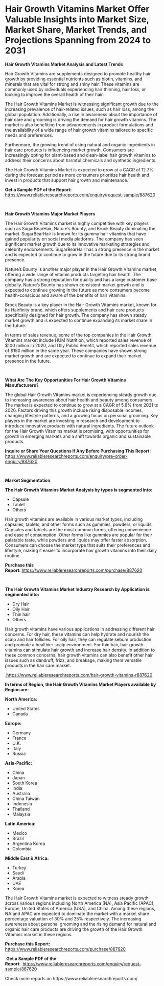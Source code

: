 <p><h1>Hair Growth Vitamins Market Offer Valuable Insights into Market Size, Market Share, Market Trends, and Projections Spanning from 2024 to 2031</h1></p><p><strong>Hair Growth Vitamins Market Analysis and Latest Trends</strong></p>
<p><p>Hair Growth Vitamins are supplements designed to promote healthy hair growth by providing essential nutrients such as biotin, vitamins, and minerals that are vital for strong and shiny hair. These vitamins are commonly used by individuals experiencing hair thinning, hair loss, or looking to improve the overall health of their hair.</p><p>The Hair Growth Vitamins Market is witnessing significant growth due to the increasing prevalence of hair-related issues, such as hair loss, among the global population. Additionally, a rise in awareness about the importance of hair care and grooming is driving the demand for hair growth vitamins. The market is also benefiting from advancements in product formulations and the availability of a wide range of hair growth vitamins tailored to specific needs and preferences.</p><p>Furthermore, the growing trend of using natural and organic ingredients in hair care products is influencing market growth. Consumers are increasingly opting for plant-based and clean-label hair growth vitamins to address their concerns about harmful chemicals and synthetic ingredients.</p><p>The Hair Growth Vitamins Market is expected to grow at a CAGR of 12.7% during the forecast period as more consumers prioritize hair health and invest in products that support hair growth and maintenance.</p></p>
<p><strong>Get a Sample PDF of the Report:&nbsp;</strong> <a href="https://www.reliableresearchreports.com/enquiry/request-sample/887620">https://www.reliableresearchreports.com/enquiry/request-sample/887620</a></p>
<p>&nbsp;</p>
<p><strong>Hair Growth Vitamins Major Market Players</strong></p>
<p><p>The Hair Growth Vitamins market is highly competitive with key players such as SugarBearHair, Nature’s Bounty, and Brock Beauty dominating the market. SugarBearHair is known for its gummy hair vitamins that have gained popularity on social media platforms. The company has seen significant market growth due to its innovative marketing strategies and celebrity endorsements. SugarBearHair has a strong presence in the market and is expected to continue to grow in the future due to its strong brand presence.</p><p>Nature’s Bounty is another major player in the Hair Growth Vitamins market, offering a wide range of vitamin products targeting hair health. The company has a strong reputation for quality and has a large customer base globally. Nature’s Bounty has shown consistent market growth and is expected to continue growing in the future as more consumers become health-conscious and aware of the benefits of hair vitamins.</p><p>Brock Beauty is a key player in the Hair Growth Vitamins market, known for its Hairfinity brand, which offers supplements and hair care products specifically designed for hair growth. The company has shown steady market growth and is expected to continue expanding its market share in the future.</p><p>In terms of sales revenue, some of the top companies in the Hair Growth Vitamins market include HUM Nutrition, which reported sales revenue of $100 million in 2020, and Olly Public Benefit, which reported sales revenue of $150 million in the same year. These companies have shown strong market growth and are expected to continue to expand their market presence in the future.</p></p>
<p>&nbsp;</p>
<p><strong>What Are The Key Opportunities For Hair Growth Vitamins Manufacturers?</strong></p>
<p><p>The global Hair Growth Vitamins market is experiencing steady growth due to increasing awareness about hair health and beauty among consumers. The market is expected to continue to grow at a CAGR of 5.8% from 2021 to 2026. Factors driving this growth include rising disposable incomes, changing lifestyle patterns, and a growing focus on personal grooming. Key players in the market are investing in research and development to introduce innovative products with natural ingredients. The future outlook for the Hair Growth Vitamins market is promising, with opportunities for growth in emerging markets and a shift towards organic and sustainable products.</p></p>
<p><strong>Inquire or Share Your Questions If Any Before Purchasing This Report:</strong> <a href="https://www.reliableresearchreports.com/enquiry/pre-order-enquiry/887620">https://www.reliableresearchreports.com/enquiry/pre-order-enquiry/887620</a></p>
<p>&nbsp;</p>
<p><strong>Market Segmentation</strong></p>
<p><strong>The Hair Growth Vitamins Market Analysis by types is segmented into:</strong></p>
<p><ul><li>Capsule</li><li>Tablet</li><li>Others</li></ul></p>
<p><p>Hair growth vitamins are available in various market types, including capsules, tablets, and other forms such as gummies, powders, or liquids. Capsules and tablets are the most common forms, offering convenience and ease of consumption. Other forms like gummies are popular for their palatable taste, while powders and liquids may offer faster absorption. Consumers can choose the market type that suits their preferences and lifestyle, making it easier to incorporate hair growth vitamins into their daily routine.</p></p>
<p><strong>Purchase this Report:&nbsp;</strong><a href="https://www.reliableresearchreports.com/purchase/887620">https://www.reliableresearchreports.com/purchase/887620</a></p>
<p>&nbsp;</p>
<p><strong>The Hair Growth Vitamins Market Industry Research by Application is segmented into:</strong></p>
<p><ul><li>Dry Hair</li><li>Oily Hair</li><li>Thin hair</li><li>Others</li></ul></p>
<p><p>Hair growth vitamins have various applications in addressing different hair concerns. For dry hair, these vitamins can help hydrate and nourish the scalp and hair follicles. For oily hair, they can regulate sebum production and promote a healthier scalp environment. For thin hair, hair growth vitamins can stimulate hair growth and increase hair density. In addition to these common concerns, hair growth vitamins can also benefit other hair issues such as dandruff, frizz, and breakage, making them versatile products in the hair care market.</p></p>
<p><a href="https://www.reliableresearchreports.com/hair-growth-vitamins-r887620">&nbsp;https://www.reliableresearchreports.com/hair-growth-vitamins-r887620</a></p>
<p><strong>In terms of Region, the Hair Growth Vitamins Market Players available by Region are:</strong></p>
<p>
    <p> <strong> North America: </strong>
        <ul>
            <li>United States</li>
            <li>Canada</li>
        </ul>
        </p> 
    <p> <strong> Europe: </strong>
        <ul>
            <li>Germany</li>
            <li>France</li>
            <li>U.K.</li>
            <li>Italy</li>
            <li>Russia</li>
        </ul>
        </p> 
    <p> <strong> Asia-Pacific: </strong>
        <ul>
            <li>China</li>
            <li>Japan</li>
            <li>South Korea</li>
            <li>India</li>
            <li>Australia</li>
            <li>China Taiwan</li>
            <li>Indonesia</li>
            <li>Thailand</li>
            <li>Malaysia</li>
        </ul>
        </p> 
    <p> <strong> Latin America: </strong>
        <ul>
            <li>Mexico</li>
            <li>Brazil</li>
            <li>Argentina Korea</li>
            <li>Colombia</li>
        </ul>
        </p> 
    <p> <strong> Middle East & Africa: </strong>
        <ul>
            <li>Turkey</li>
            <li>Saudi</li>
            <li>Arabia</li>
            <li>UAE</li>
            <li>Korea</li>
        </ul>
    </p>
    </p>
<p><p>The Hair Growth Vitamins market is expected to witness steady growth across various regions including North America (NA), Asia Pacific (APAC), Europe, United States of America (USA), and China. Among these regions, NA and APAC are expected to dominate the market with a market share percentage valuation of 30% and 25% respectively. The increasing awareness about personal grooming and the rising demand for natural and organic hair care products are driving the growth of the Hair Growth Vitamins market in these regions.</p></p>
<p><strong>Purchase this Report: </strong><a href="https://www.reliableresearchreports.com/purchase/887620">https://www.reliableresearchreports.com/purchase/887620</a></p>
<p>&nbsp;<strong>Get a Sample PDF of the Report:&nbsp;&nbsp;</strong><a href="https://www.reliableresearchreports.com/enquiry/request-sample/887620">https://www.reliableresearchreports.com/enquiry/request-sample/887620</a></p>
<p><strong></strong></p>
<p>Check more reports on https://www.reliableresearchreports.com/</p>